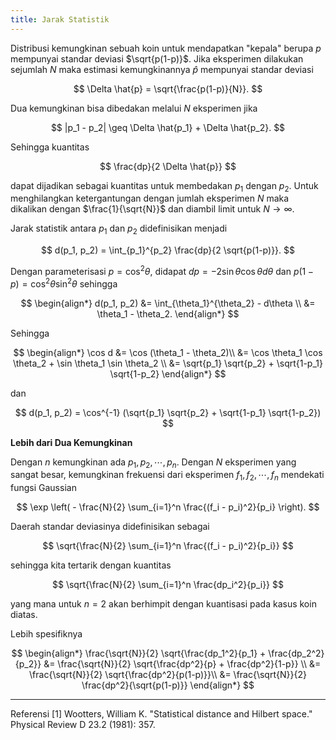 ```yaml
---
title: Jarak Statistik
---
```


Distribusi kemungkinan sebuah koin untuk mendapatkan "kepala" berupa $p$ mempunyai standar deviasi $\sqrt{p(1-p)}$. Jika eksperimen dilakukan 
sejumlah $N$ maka estimasi kemungkinannya $\hat{p}$ mempunyai standar deviasi

$$
\Delta \hat{p} = \sqrt{\frac{p(1-p)}{N}}.
$$

Dua kemungkinan bisa dibedakan melalui $N$ eksperimen jika 

$$
|p_1 - p_2| \geq \Delta \hat{p_1} + \Delta \hat{p_2}.
$$

Sehingga kuantitas 

$$
\frac{dp}{2 \Delta \hat{p}}
$$

dapat dijadikan sebagai kuantitas untuk membedakan $p_1$ dengan $p_2$. Untuk menghilangkan ketergantungan dengan jumlah eksperimen $N$ 
maka dikalikan dengan $\frac{1}{\sqrt{N}}$ dan diambil limit untuk $N \rightarrow \infty$. 

Jarak statistik antara $p_1$ dan $p_2$ didefinisikan menjadi

$$
d(p_1, p_2) = \int_{p_1}^{p_2} \frac{dp}{2 \sqrt{p(1-p)}}.
$$

Dengan parameterisasi $p = \cos^2 \theta$, didapat $dp = -2 \sin \theta \cos \theta d\theta$ dan $p(1-p) = \cos^2 \theta \sin^2 \theta$ sehingga 

$$
\begin{align*}
d(p_1, p_2) &= \int_{\theta_1}^{\theta_2} - d\theta \\
&= \theta_1 - \theta_2.
\end{align*}
$$

Sehingga 

$$
\begin{align*}
\cos d &= \cos (\theta_1 - \theta_2)\\
&= \cos \theta_1 \cos \theta_2 + \sin \theta_1 \sin \theta_2 \\
&= \sqrt{p_1} \sqrt{p_2} + \sqrt{1-p_1} \sqrt{1-p_2}
\end{align*}
$$

dan 

$$
d(p_1, p_2) = \cos^{-1} (\sqrt{p_1} \sqrt{p_2} + \sqrt{1-p_1} \sqrt{1-p_2})
$$

<b>Lebih dari Dua Kemungkinan</b>

Dengan $n$ kemungkinan ada $p_1, p_2, \cdots, p_n$. Dengan $N$ eksperimen yang sangat besar, kemungkinan frekuensi dari eksperimen $f_1, f_2, \cdots, f_n$ mendekati fungsi Gaussian

$$
\exp \left( - \frac{N}{2} \sum_{i=1}^n \frac{(f_i - p_i)^2}{p_i} \right).
$$

Daerah standar deviasinya didefinisikan sebagai

$$
\sqrt{\frac{N}{2} \sum_{i=1}^n \frac{(f_i - p_i)^2}{p_i}}
$$

sehingga kita tertarik dengan kuantitas

$$
\sqrt{\frac{N}{2} \sum_{i=1}^n \frac{dp_i^2}{p_i}}
$$

yang mana untuk $n=2$ akan berhimpit dengan kuantisasi pada kasus koin diatas.

Lebih spesifiknya

$$
\begin{align*}
\frac{\sqrt{N}}{2} \sqrt{\frac{dp_1^2}{p_1} + \frac{dp_2^2}{p_2}} &=
\frac{\sqrt{N}}{2} \sqrt{\frac{dp^2}{p} + \frac{dp^2}{1-p}} \\
&= \frac{\sqrt{N}}{2} \sqrt{\frac{dp^2}{p(1-p)}}\\
&= \frac{\sqrt{N}}{2} \frac{dp^2}{\sqrt{p(1-p)}}
\end{align*}
$$


---
Referensi 
[1] Wootters, William K. "Statistical distance and Hilbert space." Physical Review D 23.2 (1981): 357.

